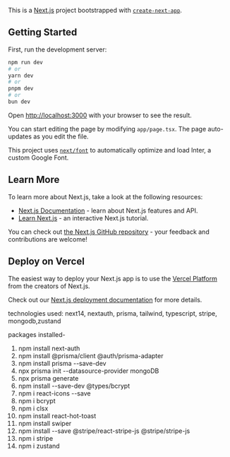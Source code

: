 This is a [Next.js](https://nextjs.org/) project bootstrapped with [`create-next-app`](https://github.com/vercel/next.js/tree/canary/packages/create-next-app).

## Getting Started

First, run the development server:

```bash
npm run dev
# or
yarn dev
# or
pnpm dev
# or
bun dev
```

Open [http://localhost:3000](http://localhost:3000) with your browser to see the result.

You can start editing the page by modifying `app/page.tsx`. The page auto-updates as you edit the file.

This project uses [`next/font`](https://nextjs.org/docs/basic-features/font-optimization) to automatically optimize and load Inter, a custom Google Font.

## Learn More

To learn more about Next.js, take a look at the following resources:

- [Next.js Documentation](https://nextjs.org/docs) - learn about Next.js features and API.
- [Learn Next.js](https://nextjs.org/learn) - an interactive Next.js tutorial.

You can check out [the Next.js GitHub repository](https://github.com/vercel/next.js/) - your feedback and contributions are welcome!

## Deploy on Vercel

The easiest way to deploy your Next.js app is to use the [Vercel Platform](https://vercel.com/new?utm_medium=default-template&filter=next.js&utm_source=create-next-app&utm_campaign=create-next-app-readme) from the creators of Next.js.

Check out our [Next.js deployment documentation](https://nextjs.org/docs/deployment) for more details.

technologies used: next14, nextauth, prisma, tailwind, typescript, stripe, mongodb,zustand

packages installed-

1. npm install next-auth
2. npm install @prisma/client @auth/prisma-adapter
3. npm install prisma --save-dev
4. npx prisma init --datasource-provider mongoDB
5. npx prisma generate
6. npm install --save-dev @types/bcrypt
7. npm i react-icons --save
8. npm i bcrypt
9. npm i clsx
10. npm install react-hot-toast
11. npm install swiper
12. npm install --save @stripe/react-stripe-js @stripe/stripe-js
13. npm i stripe
14. npm i zustand
